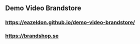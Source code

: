 ## Demo Video Brandstore
### https://eazeldon.github.io/demo-video-brandstore/
### https://brandshop.se